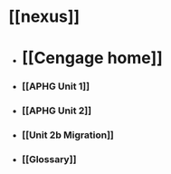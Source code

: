 # [[nexus]]

- # [[Cengage home]]

- ### [[APHG Unit 1]]
- ### [[APHG Unit 2]]
- ### [[Unit 2b Migration]]

- ### [[Glossary]]
